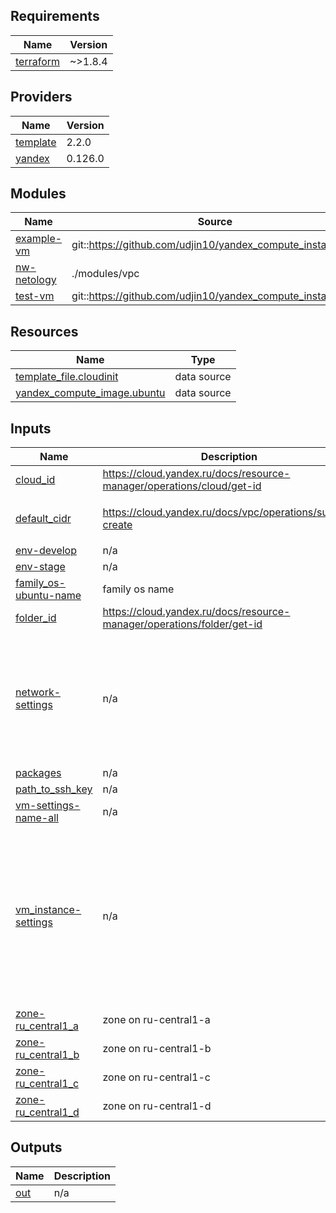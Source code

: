 <!-- BEGIN_TF_DOCS -->
## Requirements

| Name | Version |
|------|---------|
| <a name="requirement_terraform"></a> [terraform](#requirement\_terraform) | ~>1.8.4 |

## Providers

| Name | Version |
|------|---------|
| <a name="provider_template"></a> [template](#provider\_template) | 2.2.0 |
| <a name="provider_yandex"></a> [yandex](#provider\_yandex) | 0.126.0 |

## Modules

| Name | Source | Version |
|------|--------|---------|
| <a name="module_example-vm"></a> [example-vm](#module\_example-vm) | git::https://github.com/udjin10/yandex_compute_instance.git | main |
| <a name="module_nw-netology"></a> [nw-netology](#module\_nw-netology) | ./modules/vpc | n/a |
| <a name="module_test-vm"></a> [test-vm](#module\_test-vm) | git::https://github.com/udjin10/yandex_compute_instance.git | main |

## Resources

| Name | Type |
|------|------|
| [template_file.cloudinit](https://registry.terraform.io/providers/hashicorp/template/latest/docs/data-sources/file) | data source |
| [yandex_compute_image.ubuntu](https://registry.terraform.io/providers/yandex-cloud/yandex/latest/docs/data-sources/compute_image) | data source |

## Inputs

| Name | Description | Type | Default | Required |
|------|-------------|------|---------|:--------:|
| <a name="input_cloud_id"></a> [cloud\_id](#input\_cloud\_id) | https://cloud.yandex.ru/docs/resource-manager/operations/cloud/get-id | `string` | n/a | yes |
| <a name="input_default_cidr"></a> [default\_cidr](#input\_default\_cidr) | https://cloud.yandex.ru/docs/vpc/operations/subnet-create | `list(string)` | <pre>[<br>  "10.0.1.0/24"<br>]</pre> | no |
| <a name="input_env-develop"></a> [env-develop](#input\_env-develop) | n/a | `string` | `"develop"` | no |
| <a name="input_env-stage"></a> [env-stage](#input\_env-stage) | n/a | `string` | `"stage"` | no |
| <a name="input_family_os-ubuntu-name"></a> [family\_os-ubuntu-name](#input\_family\_os-ubuntu-name) | family os name | `string` | `"ubuntu-2004-lts"` | no |
| <a name="input_folder_id"></a> [folder\_id](#input\_folder\_id) | https://cloud.yandex.ru/docs/resource-manager/operations/folder/get-id | `string` | n/a | yes |
| <a name="input_network-settings"></a> [network-settings](#input\_network-settings) | n/a | <pre>map(object({<br>    name             = string<br>    zone             = string<br>    v4_cidr_blocks   = list(string)<br>    environment_name = string<br>  }))</pre> | <pre>{<br>  "develop": {<br>    "environment_name": "develop",<br>    "name": "develop",<br>    "v4_cidr_blocks": [<br>      "10.0.1.0/24"<br>    ],<br>    "zone": "ru-central1-a"<br>  }<br>}</pre> | no |
| <a name="input_packages"></a> [packages](#input\_packages) | n/a | `string` | `"nginx"` | no |
| <a name="input_path_to_ssh_key"></a> [path\_to\_ssh\_key](#input\_path\_to\_ssh\_key) | n/a | `string` | `"proto user for vm data"` | no |
| <a name="input_vm-settings-name-all"></a> [vm-settings-name-all](#input\_vm-settings-name-all) | n/a | `string` | `"web"` | no |
| <a name="input_vm_instance-settings"></a> [vm\_instance-settings](#input\_vm\_instance-settings) | n/a | <pre>map(object({<br>    name             = string<br>    count            = number<br>    is_has_public_ip = bool<br>    label            = string<br>  }))</pre> | <pre>{<br>  "example": {<br>    "count": 1,<br>    "is_has_public_ip": true,<br>    "label": "analytics",<br>    "name": "web"<br>  },<br>  "test": {<br>    "count": 2,<br>    "is_has_public_ip": true,<br>    "label": "marketing",<br>    "name": "web"<br>  }<br>}</pre> | no |
| <a name="input_zone-ru_central1_a"></a> [zone-ru\_central1\_a](#input\_zone-ru\_central1\_a) | zone on ru-central1-a | `string` | `"ru-central1-a"` | no |
| <a name="input_zone-ru_central1_b"></a> [zone-ru\_central1\_b](#input\_zone-ru\_central1\_b) | zone on ru-central1-b | `string` | `"ru-central1-b"` | no |
| <a name="input_zone-ru_central1_c"></a> [zone-ru\_central1\_c](#input\_zone-ru\_central1\_c) | zone on ru-central1-c | `string` | `"ru-central1-c"` | no |
| <a name="input_zone-ru_central1_d"></a> [zone-ru\_central1\_d](#input\_zone-ru\_central1\_d) | zone on ru-central1-d | `string` | `"ru-central1-d"` | no |

## Outputs

| Name | Description |
|------|-------------|
| <a name="output_out"></a> [out](#output\_out) | n/a |
<!-- END_TF_DOCS -->